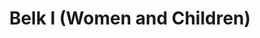 ---
title: "Belk I (Women and Children)"
url: /hilton-head-island/belk-i-women-and-children/
shop: department store
---